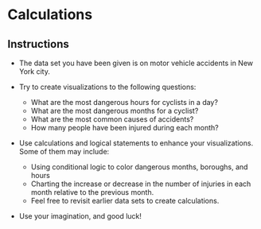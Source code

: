 # Calculations

## Instructions

* The data set you have been given is on motor vehicle accidents in New York city.

* Try to create visualizations to the following questions:

  * What are the most dangerous hours for cyclists in a day?
  * What are the most dangerous months for a cyclist?
  * What are the most common causes of accidents?
  * How many people have been injured during each month?

* Use calculations and logical statements to enhance your visualizations. Some of them may include:

  * Using conditional logic to color dangerous months, boroughs, and hours
  * Charting the increase or decrease in the number of injuries in each month relative to the previous month.
  * Feel free to revisit earlier data sets to create calculations.

* Use your imagination, and good luck!  
